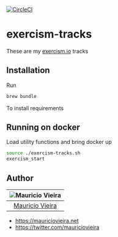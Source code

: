 [![CircleCI](https://circleci.com/gh/mauriciovieira/exercism-tracks/tree/master.svg?style=svg)](https://circleci.com/gh/mauriciovieira/exercism-tracks/tree/master)

# exercism-tracks

These are my [exercism.io](https://exercism.io) tracks

## Installation

Run

```bash
brew bundle
```

To install requirements

## Running on docker

Load utility functions and bring docker up
```bash
source ./exercism-tracks.sh
exercism_start
```

## Author

| ![Mauricio Vieira](https://avatars2.githubusercontent.com/u/95258?s=150&v=4)|
|:---------------------:|
|  [Mauricio Vieira](https://github.com/mauriciovieira/)   |

+ <https://mauriciovieira.net>
+ <https://twitter.com/mauriciovieira>
